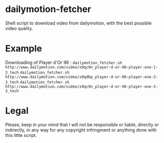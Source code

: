 dailymotion-fetcher
===================

Shell script to download video from dailymotion, with the best possible video quality.

Example
=======
Downloading of Player d'Or 96 :
``dailymotion_fetcher.sh http://www.dailymotion.com/video/x9qc9n_player-d-or-96-player-one-1-3_tech``
``dailymotion_fetcher.sh http://www.dailymotion.com/video/x9qdbp_player-d-or-96-player-one-2-3_tech``
``dailymotion_fetcher.sh http://www.dailymotion.com/video/x9qc9n_player-d-or-96-player-one-3-3_tech``

Legal
=====
Please, keep in your mind that I will not be responsible or liable, directly or indirectly, in any way for any copyright infringment or anything done with this little script.